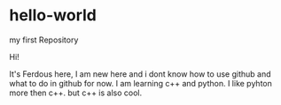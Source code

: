 # hello-world
my first Repository

Hi!

It's Ferdous here, I am new here and i dont know how to use github and what to do in github for now. I am learning c++ and python. I like pyhton more then c++. but c++ is also cool.
